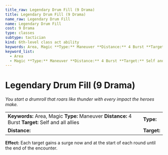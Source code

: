 ```yaml
---
title_raw: Legendary Drum Fill (9 Drama)
title: Legendary Drum Fill (9 Drama)
name_raw: Legendary Drum Fill
name: Legendary Drum Fill
cost: 9 Drama
type: classes
subtype: tactician
kind: 6th-level class act ability
keywords: Area, Magic **Type:** Maneuver **Distance:** 4 Burst **Target:** Self and all allies
keyword_list:
  - Area
  - Magic **Type:** Maneuver **Distance:** 4 Burst **Target:** Self and all allies
---
```


# Legendary Drum Fill (9 Drama)

*You start a drumroll that roars like thunder with every impact the heroes make.*

|                                                                                                    |             |
| :------------------------------------------------------------------------------------------------- | :---------- |
| **Keywords:** Area, Magic **Type:** Maneuver **Distance:** 4 Burst **Target:** Self and all allies | **Type:**   |
| **Distance:**                                                                                      | **Target:** |

**Effect:** Each target gains a surge now and at the start of each round until the end of the encounter.

